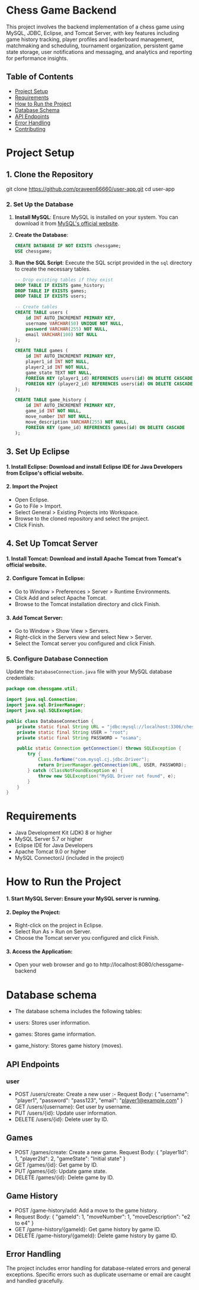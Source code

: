 
# Chess Game Backend

This project involves the backend implementation of a chess game using MySQL, JDBC, Eclipse, and Tomcat Server, with key features including game history tracking, player profiles and leaderboard management, matchmaking and scheduling, tournament organization, persistent game state storage, user notifications and messaging, and analytics and reporting for performance insights.



## Table of Contents





 - [Project Setup](https://awesomeopensource.com/project/elangosundar/awesome-README-templates)
 - [Requirements](https://github.com/matiassingers/awesome-readme)
 - [How to Run the Project](https://bulldogjob.com/news/449-how-to-write-a-good-readme-for-your-github-project)
 - [Database Schema](https://bulldogjob.com/news/449-how-to-write-a-good-readme-for-your-github-project)
 - [API Endpoints](https://bulldogjob.com/news/449-how-to-write-a-good-readme-for-your-github-project)
 - [Error Handling](https://bulldogjob.com/news/449-how-to-write-a-good-readme-for-your-github-project)
 - [Contributing](https://bulldogjob.com/news/449-how-to-write-a-good-readme-for-your-github-project)


#  Project Setup
## 1. Clone the Repository
git clone https://github.com/praveen66660/user-app.git
cd user-app

### 2. Set Up the Database

1. **Install MySQL**: Ensure MySQL is installed on your system. You can download it from [MySQL's official website](https://dev.mysql.com/downloads/mysql/).

2. **Create the Database**:

   ```sql
   CREATE DATABASE IF NOT EXISTS chessgame;
   USE chessgame;
   ```

3. **Run the SQL Script**: Execute the SQL script provided in the `sql` directory to create the necessary tables.

   ```sql
   -- Drop existing tables if they exist
   DROP TABLE IF EXISTS game_history;
   DROP TABLE IF EXISTS games;
   DROP TABLE IF EXISTS users;

   -- Create tables
   CREATE TABLE users (
       id INT AUTO_INCREMENT PRIMARY KEY,
       username VARCHAR(50) UNIQUE NOT NULL,
       password VARCHAR(255) NOT NULL,
       email VARCHAR(100) NOT NULL
   );

   CREATE TABLE games (
       id INT AUTO_INCREMENT PRIMARY KEY,
       player1_id INT NOT NULL,
       player2_id INT NOT NULL,
       game_state TEXT NOT NULL,
       FOREIGN KEY (player1_id) REFERENCES users(id) ON DELETE CASCADE,
       FOREIGN KEY (player2_id) REFERENCES users(id) ON DELETE CASCADE
   );

   CREATE TABLE game_history (
       id INT AUTO_INCREMENT PRIMARY KEY,
       game_id INT NOT NULL,
       move_number INT NOT NULL,
       move_description VARCHAR(255) NOT NULL,
       FOREIGN KEY (game_id) REFERENCES games(id) ON DELETE CASCADE
   );
   ```
## 3. Set Up Eclipse
#### 1. Install Eclipse: Download and install Eclipse IDE for Java Developers from Eclipse's official website.

#### 2. Import the Project
- Open Eclipse.
- Go to File > Import.
- Select General > Existing Projects into Workspace.
- Browse to the cloned repository and select the project.
- Click Finish.

## 4. Set Up Tomcat Server
#### 1. Install Tomcat: Download and install Apache Tomcat from Tomcat's official website.

#### 2. Configure Tomcat in Eclipse:
- Go to Window > Preferences > Server > Runtime Environments.
- Click Add and select Apache Tomcat.
- Browse to the Tomcat installation directory and click Finish.

#### 3. Add Tomcat Server:

- Go to Window > Show View > Servers.
- Right-click in the Servers view and select New > Server.
- Select the Tomcat server you configured and click Finish.

### 5. Configure Database Connection

Update the `DatabaseConnection.java` file with your MySQL database credentials:

```java
package com.chessgame.util;

import java.sql.Connection;
import java.sql.DriverManager;
import java.sql.SQLException;

public class DatabaseConnection {
    private static final String URL = "jdbc:mysql://localhost:3306/chess_game";
    private static final String USER = "root";
    private static final String PASSWORD = "osama";

    public static Connection getConnection() throws SQLException {
        try {
            Class.forName("com.mysql.cj.jdbc.Driver");
            return DriverManager.getConnection(URL, USER, PASSWORD);
        } catch (ClassNotFoundException e) {
            throw new SQLException("MySQL Driver not found", e);
        }
    }
}
```

# Requirements
- Java Development Kit (JDK) 8 or higher
- MySQL Server 5.7 or higher
- Eclipse IDE for Java Developers
- Apache Tomcat 9.0 or higher
- MySQL Connector/J (included in the project)


# How to Run the Project
#### 1. Start MySQL Server: Ensure your MySQL server is running.

#### 2. Deploy the Project:

- Right-click on the project in Eclipse.
- Select Run As > Run on Server.
- Choose the Tomcat server you configured and click Finish.

#### 3. Access the Application:

- Open your web browser and go to http://localhost:8080/chessgame-backend

# Database schema
- The database schema includes the following    tables:

- users: Stores user information.
- games: Stores game information.
- game_history: Stores game history (moves).


## API Endpoints
### user


- POST /users/create: Create a new user :-
  Request Body: { "username": "player1",     "password": "pass123", "email": "player1@example.com" }
- GET /users/{username}: Get user by username.
- PUT /users/{id}: Update user information.
- DELETE /users/{id}: Delete user by ID.


## Games
- POST /games/create: Create a new game.
Request Body: { "player1Id": 1, "player2Id": 2, "gameState": "Initial state" }
- GET /games/{id}: Get game by ID.
- PUT /games/{id}: Update game state.
- DELETE /games/{id}: Delete game by ID.
## Game History
- POST /game-history/add: Add a move to the    game history.
- Request Body: { "gameId": 1, "moveNumber": 1, "moveDescription": "e2 to e4" }
- GET /game-history/{gameId}: Get game    history by game ID.
- DELETE /game-history/{gameId}: Delete game history by game ID.

## Error Handling
The project includes error handling for database-related errors and general exceptions. Specific errors such as duplicate username or email are caught and handled gracefully.

